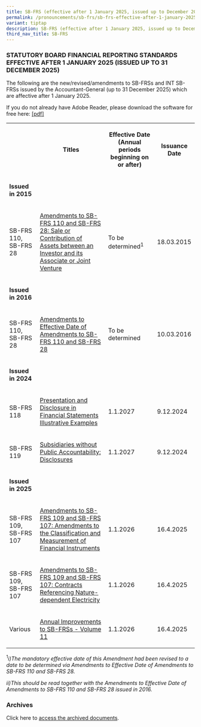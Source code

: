 ```yaml
---
title: SB-FRS (effective after 1 January 2025, issued up to December 2025)
permalink: /pronouncements/sb-frs/sb-frs-effective-after-1-january-2025-issued-up-to-december-2025/
variant: tiptap
description: SB-FRS (effective after 1 January 2025, issued up to December 2025)
third_nav_title: SB-FRS
---
```

<h3>STATUTORY BOARD FINANCIAL REPORTING STANDARDS EFFECTIVE AFTER 1 JANUARY 2025 (ISSUED UP TO 31 DECEMBER 2025)</h3>
<p>The following are the new/revised/amendments to SB-FRSs and INT SB-FRSs
issued by the Accountant-General (up to 31 December 2025) which are affective
after 1 January 2025.</p>
<p>If you do not already have Adobe Reader, please download the software
for free here:&nbsp;<a href="http://www.adobe.com/products/acrobat/readstep2.html" rel="noopener noreferrer nofollow" target="_blank">[pdf]</a>
</p>
<table style="minWidth: 100px">
<colgroup>
<col>
<col>
<col>
<col>
</colgroup>
<tbody>
<tr>
<th rowspan="1" colspan="1">
<p></p>
</th>
<th rowspan="1" colspan="1">
<p>Titles</p>
</th>
<th rowspan="1" colspan="1">
<p>Effective Date (Annual periods beginning on or after)</p>
</th>
<th rowspan="1" colspan="1">
<p>Issuance Date</p>
</th>
</tr>
<tr>
<td rowspan="1" colspan="1">
<p><strong>Issued in 2015</strong>
</p>
</td>
<td rowspan="1" colspan="1">
<p></p>
</td>
<td rowspan="1" colspan="1">
<p></p>
</td>
<td rowspan="1" colspan="1">
<p></p>
</td>
</tr>
<tr>
<td rowspan="1" colspan="1">
<p>SB-FRS 110,
<br>SB-FRS 28</p>
</td>
<td rowspan="1" colspan="1">
<p><a href="/files/Docs/SB%20FRS%20Effective%20as%20at%20Jan24/Amendments_to_SB_FRS_110_and_SB_FRS_28.pdf" rel="noopener noreferrer nofollow" target="_blank">Amendments to SB-FRS 110 and SB-FRS 28: Sale or Contribution of Assets between an Investor and its Associate or Joint Venture</a>
</p>
</td>
<td rowspan="1" colspan="1">
<p>To be determined<sup>1</sup>
</p>
</td>
<td rowspan="1" colspan="1">
<p>18.03.2015</p>
</td>
</tr>
<tr>
<td rowspan="1" colspan="1">
<p><strong>Issued in 2016</strong>
</p>
</td>
<td rowspan="1" colspan="1">
<p></p>
</td>
<td rowspan="1" colspan="1">
<p></p>
</td>
<td rowspan="1" colspan="1">
<p></p>
</td>
</tr>
<tr>
<td rowspan="1" colspan="1">
<p>SB-FRS 110,
<br>SB-FRS 28</p>
</td>
<td rowspan="1" colspan="1">
<p><a href="/files/Docs/SB FRS Effective as at Jan24/Effective_Date_of_Amendments_to_SB_FRS_110_and_SB_FRS_28.pdf" rel="noopener noreferrer nofollow" target="_blank">Amendments to Effective Date of Amendments to SB-FRS 110 and SB-FRS 28</a>
</p>
</td>
<td rowspan="1" colspan="1">
<p>To be determined</p>
</td>
<td rowspan="1" colspan="1">
<p>10.03.2016</p>
</td>
</tr>
<tr>
<td rowspan="1" colspan="1">
<p><strong>Issued in 2024</strong>
</p>
</td>
<td rowspan="1" colspan="1">
<p></p>
</td>
<td rowspan="1" colspan="1">
<p></p>
</td>
<td rowspan="1" colspan="1">
<p></p>
</td>
</tr>
<tr>
<td rowspan="1" colspan="1">
<p>SB-FRS 118</p>
</td>
<td rowspan="1" colspan="1">
<p><a href="/files/Docs/SB FRS Effective as at Jan24/SB_FRS_118__2027___final_.pdf" rel="noopener noreferrer nofollow" target="_blank">Presentation and Disclosure in Financial Statements</a> 
<a href="/files/Docs/SB FRS Effective as at Jan24/SB_FRS_118__2027__IE__final_.pdf" rel="noopener noreferrer nofollow" target="_blank">Illustrative Examples</a>
</p>
</td>
<td rowspan="1" colspan="1">
<p>1.1.2027</p>
</td>
<td rowspan="1" colspan="1">
<p>9.12.2024</p>
</td>
</tr>
<tr>
<td rowspan="1" colspan="1">
<p>SB-FRS 119</p>
</td>
<td rowspan="1" colspan="1">
<p><a href="/files/Docs/SB FRS Effective as at Jan24/SB_FRS_119__2027___final_.pdf" rel="noopener noreferrer nofollow" target="_blank">Subsidiaries without Public Accountability: Disclosures</a>
</p>
</td>
<td rowspan="1" colspan="1">
<p>1.1.2027</p>
</td>
<td rowspan="1" colspan="1">
<p>9.12.2024</p>
</td>
</tr>
<tr>
<td rowspan="1" colspan="1">
<p><strong>Issued in 2025</strong>
</p>
</td>
<td rowspan="1" colspan="1">
<p></p>
</td>
<td rowspan="1" colspan="1">
<p></p>
</td>
<td rowspan="1" colspan="1">
<p></p>
</td>
</tr>
<tr>
<td rowspan="1" colspan="1">
<p>SB-FRS 109, SB-FRS 107</p>
</td>
<td rowspan="1" colspan="1">
<p><a href="/files/Docs/SB FRS Effective as at Jan25/Amendments_to_sb_frs_109_and_sb_frs_107_classification_measurement___clean.pdf" rel="noopener nofollow" target="_blank">Amendments to SB-FRS 109 and SB-FRS 107: Amendments to the Classification and Measurement of Financial Instruments</a>
</p>
</td>
<td rowspan="1" colspan="1">
<p>1.1.2026</p>
</td>
<td rowspan="1" colspan="1">
<p>16.4.2025</p>
</td>
</tr>
<tr>
<td rowspan="1" colspan="1">
<p>SB-FRS 109, SB-FRS 107</p>
</td>
<td rowspan="1" colspan="1">
<p><a href="/files/Docs/SB FRS Effective as at Jan25/amendments_to_frs_109_and_frs_107_nature_dependent_electricity___clean.pdf" rel="noopener nofollow" target="_blank">Amendments to SB-FRS 109 and SB-FRS 107: Contracts Referencing Nature-dependent Electricity</a>
</p>
</td>
<td rowspan="1" colspan="1">
<p>1.1.2026</p>
</td>
<td rowspan="1" colspan="1">
<p>16.4.2025</p>
</td>
</tr>
<tr>
<td rowspan="1" colspan="1">
<p>Various</p>
</td>
<td rowspan="1" colspan="1">
<p><a href="/files/Docs/SB FRS Effective as at Jan25/annual_improvements_to_frs_volume_11___clean.pdf" rel="noopener nofollow" target="_blank">Annual Improvements to SB-FRSs - Volume 11</a>
</p>
</td>
<td rowspan="1" colspan="1">
<p>1.1.2026</p>
</td>
<td rowspan="1" colspan="1">
<p>16.4.2025</p>
</td>
</tr>
</tbody>
</table>
<p><sup>1</sup><em>i)The mandatory effective date of this Amendment had been revised to a date to be determined via Amendments to Effective Date of Amendments to SB-FRS 110 and SB-FRS 28.</em>
</p>
<p><em>ii)This should be read together with the Amendments to Effective Date of Amendments to SB-FRS 110 and SB-FRS 28 issued in 2016.</em>
</p>
<h3>Archives&nbsp;</h3>
<p>Click here to <a href="/pronouncements/sb-frs/archives/" rel="noopener noreferrer nofollow" target="_blank">access the archived documents</a>.</p>